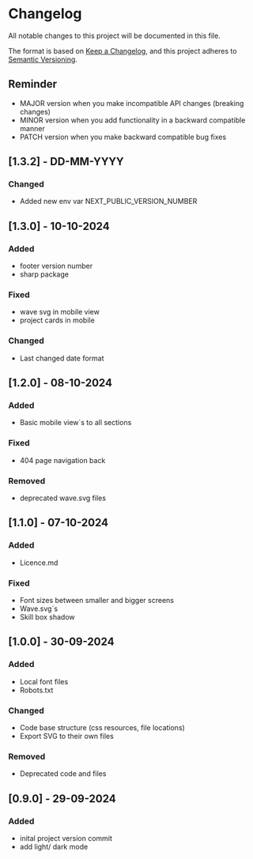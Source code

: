 # Changelog

All notable changes to this project will be documented in this file.

The format is based on [Keep a Changelog](https://keepachangelog.com/en/1.1.0/),
and this project adheres to [Semantic Versioning](https://semver.org/spec/v2.0.0.html).

## Reminder
- MAJOR version when you make incompatible API changes (breaking changes)
- MINOR version when you add functionality in a backward compatible manner
- PATCH version when you make backward compatible bug fixes

## [1.3.2] - DD-MM-YYYY

### Changed
- Added new env var NEXT_PUBLIC_VERSION_NUMBER

## [1.3.0] - 10-10-2024

### Added
- footer version number
- sharp package
### Fixed
- wave svg in mobile view
- project cards in mobile
### Changed
- Last changed date format

## [1.2.0] - 08-10-2024

### Added
- Basic mobile view´s to all sections
### Fixed
- 404 page navigation back
### Removed
- deprecated wave.svg files


## [1.1.0] - 07-10-2024

### Added
- Licence.md
### Fixed
- Font sizes between smaller and bigger screens
- Wave.svg´s
- Skill box shadow

## [1.0.0] - 30-09-2024

### Added
- Local font files
- Robots.txt

### Changed
- Code base structure (css resources, file locations)
- Export SVG to their own files

### Removed
- Deprecated code and files

## [0.9.0] - 29-09-2024

### Added
- inital project version commit
- add light/ dark mode
